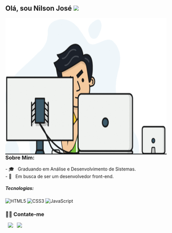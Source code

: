  <div align="left">
 <h2>Olá, sou Nilson José <img src="https://github.com/souvikguria98/souvikguria98/blob/master/Hi.gif" width="25"></h2>
 <img align="left" alt="GIF" src="images/eugif.gif" 
    style="
        width:100vh;
        height:426px;
        margin-right:10px;
    "
 />
 </div>
 
 <div>
 <h3>Sobre Mim:</h3>
 - 🎓 &nbsp; Graduando em Análise e Desenvolvimento de Sistemas.<br>
 - 💼 &nbsp; Em busca de ser um desenvolvedor front-end.<br>
 </div>
 
 <div>
 <h5>Tecnologias:</h5> 
 
  ![HTML5](https://img.shields.io/badge/html%205-grey?style=for-the-badge&logo=html5&logoColor=white&labelColor=8E2DE2)
  ![CSS3](https://img.shields.io/badge/css%203-grey?style=for-the-badge&logo=css3&logoColor=white&labelColor=8E2DE2)
  ![JavaScript](https://img.shields.io/badge/-JavaScript-grey?style=for-the-badge&logo=javascript&logoColor=white&labelColor=8E2DE2)
  <br>
 </div>

 <div style="display: inline_block"> 
  <h3> 🤝🏻 Contate-me </h3>
  <p align="left"> 
  &nbsp; <a href="https://www.linkedin.com/in/nilson-jose-24135b215/" target="_blank" rel="noopener noreferrer"><img src="https://img.icons8.com/plasticine/100/000000/linkedin.png" width="50" /></a>
  &nbsp; <a  href="mailto:nilson_jose.v@hotmail.com"><img src="https://img.icons8.com/color/48/000000/ms-outlook.png"/>
  </p>
 </div><br>

 <div>
